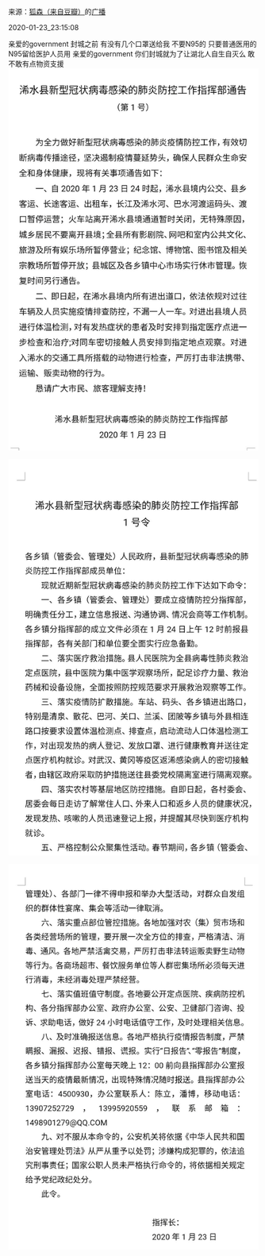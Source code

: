 来源：[狐森（来自豆瓣）](https://www.douban.com/people/153795705/)的[广播](https://www.douban.com/people/153795705/status/2771684940/)


2020-01-23_23:15:08


亲爱的government
封城之前 有没有几个口罩送给我
不要N95的 只要普通医用的 
N95留给医护人员用
亲爱的government
你们封城就为了让湖北人自生自灭么
敢不敢有点物资支援
![](./pic/2020-01-23_23:15:08-狐森的广播1.jpg)  

![](./pic/2020-01-23_23:15:08-狐森的广播2.jpg)  

![](./pic/2020-01-23_23:15:08-狐森的广播3.jpg)  

